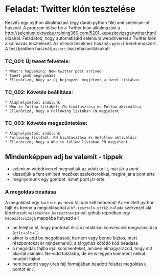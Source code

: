 # Feladat: Twitter klón tesztelése

Készíts egy python alkalmazást (egy darab python file) ami selenium-ot használ. 
A program töltse be a Twitter klón alkalmazást a http://selenium.oktwebs.training360.com/5201_kepesitovizsga/twitter.html oldalról.
Feladatod, hogy automatizáld selenium webdriverrel a Twitter klón alkalmazás tesztelését.
Az ellenőrzésekhez használj `pytest` keretrendszert. A tesztjeidben használj `assert` összehasonlításokat!


### TC_001: Új tweet felvétele:
    * What's happening: New twitter post arrived
    * Tweet gomb megnyomása
	* Ellenőrizd, hogy az új bejegyzés megjelent a tweet listában

### TC_002: Követés beállítása:
	* Alaphelyzetből indulunk
    * Who to follow listából: CN kiválasztása és Follow aktiválása
    * Ellenőrizd, hogy a Following listában CN megjelent	

### TC_003: Követés megszüntetése:
	* Alaphelyzetből indulunk
    * Following listából: PN kiválasztása és Unfollow aktiválása
    * Ellenőrizd, hogy a Who to follow listában PN megjelent
	

## Mindenképpen adj be valamit - tippek
* selenium webdriverrel megnyitjuk az adott url-t, már jár a pont
* kiszedjük a fent említett mezőket szelektorokkal, megint jár a pont érte
* megnyomunk egy gombot, ismét pont jár érte

### A megoldás beadása
A megoldást egy `twitter.py` nevű fájlban kell beadnod!
Az említett python fájlt és benne a megoldásodat a `hf-tesztelo-strk2-halado` szervezet alá létrehozott `vezeteknev_keresztnev` privát github repodban egy `kepesitovizsga` mappába helyezd el!

* ne felejtsd el, hogy pontokat ér a szintaktikai konvenciók megvalósítása (`ctlr`+`alt`+`l`)
* akkor is add be megoldásod, ha nem vagy benne biztos, mert részpontokat ér mindennemű, a tárgyhoz kötődő kód beadása
* a megoldás fájlba írjál kommenteket, amiben elmagyarázod, hogy mit akartál csinálni. Ne vidd túlzásba, de ne is legyen komment nélkül beadott fájlod.
* nem beadott vagy üres fájl formájában beadott feladat megoldás `0` pontot ér :(
